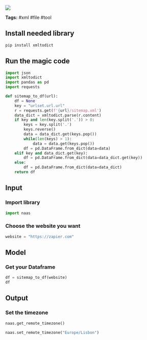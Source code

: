 <a href="https://app.naas.ai/user-redirect/naas/downloader?url=https://raw.githubusercontent.com/jupyter-naas/awesome-notebooks/master/XML/XML_Transform_sitemap_to_dataframe.ipynb" target="_parent"><img src="https://naasai-public.s3.eu-west-3.amazonaws.com/open_in_naas.svg"/></a>

**Tags:** #xml #file #tool

## Install needed library


```python
pip install xmltodict
```

## Run the magic code


```python
import json 
import xmltodict
import pandas as pd
import requests

def sitemap_to_df(url):
    df = None
    key = "urlset.url.url"
    r = requests.get(f'{url}/sitemap.xml')
    data_dict = xmltodict.parse(r.content) 
    if key and len(key.split('.')) > 0:
        keys = key.split('.')
        keys.reverse()
        data = data_dict.get(keys.pop())
        while(len(keys) > 1):
            data = data.get(keys.pop())
        df = pd.DataFrame.from_dict(data=data)
    elif key and data_dict.get(key):
        df = pd.DataFrame.from_dict(data=data_dict.get(key))
    else:
        df = pd.DataFrame.from_dict(data=data_dict)
    return df

```

## Input

### Import library


```python
import naas
```

### Choose the website you want


```python
website = "https://zapier.com"
```

## Model

### Get your Dataframe


```python
df = sitemap_to_df(website)
df
```

## Output

### Set the timezone


```python
naas.get_remote_timezone()
```


```python
naas.set_remote_timezone("Europe/Lisbon")
```
